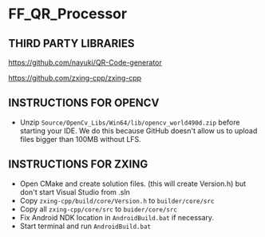 # FF_QR_Processor
 
## THIRD PARTY LIBRARIES
https://github.com/nayuki/QR-Code-generator

https://github.com/zxing-cpp/zxing-cpp

## INSTRUCTIONS FOR OPENCV
* Unzip ``Source/OpenCv_Libs/Win64/lib/opencv_world490d.zip`` before starting your IDE. We do this because GitHub doesn't allow us to upload files bigger than 100MB without LFS.

## INSTRUCTIONS FOR ZXING
* Open CMake and create solution files. (this will create Version.h) but don't start Visual Studio from .sln
* Copy ``zxing-cpp/build/core/Version.h`` to ``builder/core/src``
* Copy all ``zxing-cpp/core/src`` to ``buider/core/src``
* Fix Android NDK location in ``AndroidBuild.bat`` if necessary.
* Start terminal and run ``AndroidBuild.bat``